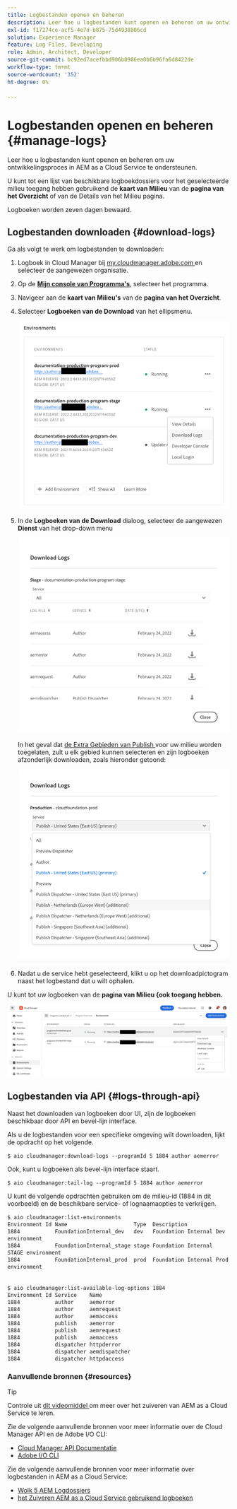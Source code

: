 ```yaml
---
title: Logbestanden openen en beheren
description: Leer hoe u logbestanden kunt openen en beheren om uw ontwikkelingsproces in AEM as a Cloud Service te ondersteunen.
exl-id: f17274ce-acf5-4e7d-b875-75d4938806cd
solution: Experience Manager
feature: Log Files, Developing
role: Admin, Architect, Developer
source-git-commit: bc92ed7acefbbd906b0986ea0b6b96fa6d8422de
workflow-type: tm+mt
source-wordcount: '352'
ht-degree: 0%

---
```



# Logbestanden openen en beheren {#manage-logs}

Leer hoe u logbestanden kunt openen en beheren om uw ontwikkelingsproces in AEM as a Cloud Service te ondersteunen.

U kunt tot een lijst van beschikbare logboekdossiers voor het geselecteerde milieu toegang hebben gebruikend de **kaart van Milieu** van de **pagina van het Overzicht** of van de Details van het Milieu pagina.

Logboeken worden zeven dagen bewaard.

## Logbestanden downloaden {#download-logs}

Ga als volgt te werk om logbestanden te downloaden:

1. Logboek in Cloud Manager bij [ my.cloudmanager.adobe.com ](https://my.cloudmanager.adobe.com/) en selecteer de aangewezen organisatie.

1. Op de **[Mijn console van Programma&#39;s](/help/implementing/cloud-manager/navigation.md#my-programs)**, selecteer het programma.

1. Navigeer aan de **kaart van Milieu&#39;s** van de **pagina van het Overzicht**.

1. Selecteer **Logboeken van de Download** van het ellipsmenu.

   ![ Logboekmenupunt van de Download logboeken ](assets/download-logs1.png)

1. In de **Logboeken van de Download** dialoog, selecteer de aangewezen **Dienst** van het drop-down menu

   ![ de dialoog van Logboeken van de Download ](assets/download-preview.png)

   In het geval dat [ de Extra Gebieden van Publish ](/help/operations/additional-publish-regions.md) voor uw milieu worden toegelaten, zult u elk gebied kunnen selecteren en zijn logboeken afzonderlijk downloaden, zoals hieronder getoond:

   ![ Logboeken van de Download voor extra publiceer gebieden ](assets/download-publish-region-logs.png)

1. Nadat u de service hebt geselecteerd, klikt u op het downloadpictogram naast het logbestand dat u wilt ophalen.

U kunt tot uw logboeken van de **pagina van Milieu {ook toegang hebben.**

![ Logs van het scherm van Milieu&#39;s ](assets/download-logs.png)

## Logbestanden via API {#logs-through-api}

Naast het downloaden van logboeken door UI, zijn de logboeken beschikbaar door API en bevel-lijn interface.

Als u de logbestanden voor een specifieke omgeving wilt downloaden, lijkt de opdracht op het volgende.

```shell
$ aio cloudmanager:download-logs --programId 5 1884 author aemerror
```

Ook, kunt u logboeken als bevel-lijn interface staart.

```shell
$ aio cloudmanager:tail-log --programId 5 1884 author aemerror
```

U kunt de volgende opdrachten gebruiken om de milieu-id (1884 in dit voorbeeld) en de beschikbare service- of lognaamaopties te verkrijgen.

```shell
$ aio cloudmanager:list-environments
Environment Id Name                     Type  Description                          
1884           FoundationInternal_dev   dev   Foundation Internal Dev environment  
1884           FoundationInternal_stage stage Foundation Internal STAGE environment
1884           FoundationInternal_prod  prod  Foundation Internal Prod environment
 
 
$ aio cloudmanager:list-available-log-options 1884
Environment Id Service    Name         
1884           author     aemerror     
1884           author     aemrequest   
1884           author     aemaccess    
1884           publish    aemerror     
1884           publish    aemrequest   
1884           publish    aemaccess    
1884           dispatcher httpderror   
1884           dispatcher aemdispatcher
1884           dispatcher httpdaccess
```

### Aanvullende bronnen {#resources}

>[!TIP]
>
>Controle uit [ dit videomiddel ](https://app.frame.io/reviews/28cdf463-b7fc-443b-a54a-93cb7da6567e/dbf158f1-568b-4efc-8fbc-3b241561cbab) om meer over het zuiveren van AEM as a Cloud Service te leren.

Zie de volgende aanvullende bronnen voor meer informatie over de Cloud Manager API en de Adobe I/O CLI:

* [ Cloud Manager API Documentatie ](https://developer.adobe.com/experience-cloud/cloud-manager/)
* [ Adobe I/O CLI ](https://github.com/adobe/aio-cli-plugin-cloudmanager)

Zie de volgende aanvullende bronnen voor meer informatie over logbestanden in AEM as a Cloud Service:

* [ Wolk 5 AEM Logdossiers ](https://experienceleague.adobe.com/docs/experience-manager-learn/cloud-service/expert-resources/cloud-5/cloud5-aem-log-files.html)
* [ het Zuiveren AEM as a Cloud Service gebruikend logboeken ](https://experienceleague.adobe.com/docs/experience-manager-learn/cloud-service/debugging/debugging-aem-as-a-cloud-service/logs.html)
